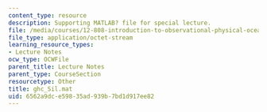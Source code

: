 ```yaml
---
content_type: resource
description: Supporting MATLAB? file for special lecture.
file: /media/courses/12-808-introduction-to-observational-physical-oceanography-fall-2004/6562a9dce59835ad939b7bd1d917ee82_ghc_Sil.mat
file_type: application/octet-stream
learning_resource_types:
- Lecture Notes
ocw_type: OCWFile
parent_title: Lecture Notes
parent_type: CourseSection
resourcetype: Other
title: ghc_Sil.mat
uid: 6562a9dc-e598-35ad-939b-7bd1d917ee82
---
```

